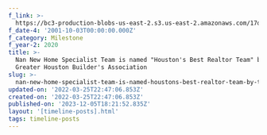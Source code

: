 ```yaml
---
f_link: >-
  https://bc3-production-blobs-us-east-2.s3.us-east-2.amazonaws.com/17d1b452-0d8e-11eb-9d34-a0369f740da4?response-content-disposition=inline%3B%20filename%3D%22GHBA-PRISM-Award-Winners-2020.pdf%22%3B%20filename%2A%3DUTF-8%27%27GHBA-PRISM-Award-Winners-2020.pdf&response-content-type=application%2Fpdf&X-Amz-Algorithm=AWS4-HMAC-SHA256&X-Amz-Credential=AKIAS5PME4CT5QW2PJJU%2F20201014%2Fus-east-2%2Fs3%2Faws4_request&X-Amz-Date=20201014T162037Z&X-Amz-Expires=86400&X-Amz-SignedHeaders=host&X-Amz-Signature=807241350bdae0ef8057c246639af79c55b6cf78c64d77c37445f9af125cf0fc
f_date-4: '2001-10-03T00:00:00.000Z'
f_category: Milestone
f_year-2: 2020
title: >-
  Nan New Home Specialist Team is named "Houston's Best Realtor Team" by The
  Greater Houston Builder's Association
slug: >-
  nan-new-home-specialist-team-is-named-houstons-best-realtor-team-by-the-greater-houston-builders-association
updated-on: '2022-03-25T22:47:06.853Z'
created-on: '2022-03-25T22:47:06.853Z'
published-on: '2023-12-05T18:21:52.835Z'
layout: '[timeline-posts].html'
tags: timeline-posts
---
```



